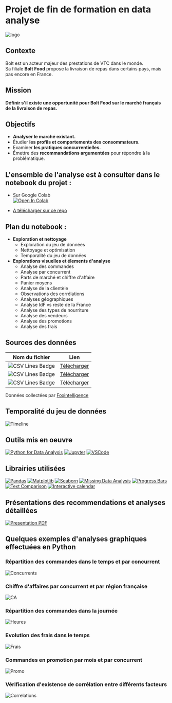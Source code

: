# Projet de fin de formation en data analyse
![logo](https://brandlogovector.com/wp-content/uploads/2021/06/Bolt-Food-Logo.png)

## Contexte
Bolt est un acteur majeur des prestations de VTC dans le monde.  
Sa filiale **Bolt Food** propose la livraison de repas dans certains pays, mais pas encore en France.

## Mission
**Définir s’il existe une opportunité pour **Bolt Food** sur le marché français de la livraison de repas.**

## Objectifs
- **Analyser le marché existant.**  
- Étudier **les profils et comportements des consommateurs.**  
- Examiner **les pratiques concurrentielles.**  
- Émettre des **recommandations argumentées** pour répondre à la problématique.

## L'ensemble de l'analyse est à consulter dans le notebook du projet :
- Sur Google Colab  
  <a target="_blank" href="https://colab.research.google.com/github/cyrilgrv/bolt-food/blob/main/Bolt_Food.ipynb">
    <img src="https://colab.research.google.com/assets/colab-badge.svg" alt="Open In Colab" style="vertical-align: middle;"/>
  </a>

- [A télécharger sur ce repo](https://github.com/cyrilgrv/bolt-food/blob/main/Bolt_Food.ipynb)

## Plan du notebook :
- **Exploration et nettoyage**
    - Exploration du jeu de données
    - Nettoyage et optimisation
    - Temporalité du jeu de données
- **Explorations visuelles et élements d'analyse**
    - Analyse des commandes
    - Analyse par concurrent
    - Parts de marché et chiffre d'affaire
    - Panier moyens
    - Analyse de la clientèle
    - Observations des corrélations
    - Analyses géographiques
    - Analyse IdF vs reste de la France
    - Analyse des types de nourriture
    - Analyse des vendeurs
    - Analyse des promotions
    - Analyse des frais

## Sources des données

| Nom du fichier | Lien |
|-----------------------------------------------------------------------------------------------------------|----------------------------------------------------------------------------------|
| ![CSV Lines Badge](https://img.shields.io/badge/customers%2Ecsv-378%20observations-informational)         | [Télécharger](http://cgphoto.cluster010.ovh.net/data/bolt_food/customers.csv)    |
| ![CSV Lines Badge](https://img.shields.io/badge/products%2Ecsv-1.711.616%20observations-informational)    | [Télécharger](http://cgphoto.cluster010.ovh.net/data/bolt_food/products.csv)     |
| ![CSV Lines Badge](https://img.shields.io/badge/transactions%2Ecsv-807.676%20observations-informational)  | [Télécharger](http://cgphoto.cluster010.ovh.net/data/bolt_food/transactions.csv) |

Données collectées par [Foxintelligence](https://www.foxintelligence.io/fr/accueil/)

## Temporalité du jeu de données
![Timeline](http://cgphoto.cluster010.ovh.net/data/bolt_food/img/timeline.png)

## Outils mis en oeuvre
[![Python for Data Analysis](https://img.shields.io/badge/Python-Data%20Analysis-blue?logo=python&logoColor=white)](https://www.python.org/)
[![Jupyter](https://img.shields.io/badge/Jupyter-Notebook-orange?logo=jupyter)](https://jupyter.org/)
[![VSCode](https://img.shields.io/badge/Editor-VSCode-blue?logo=visual-studio-code&logoColor=white)](https://code.visualstudio.com/)

## Librairies utilisées
[![Pandas](https://img.shields.io/badge/Pandas-2.2.3-blue)](https://github.com/pandas-dev/pandas)
[![Matplotlib](https://img.shields.io/badge/Matplotlib-3.9.2-blue)](https://github.com/matplotlib/matplotlib)
[![Seaborn](https://img.shields.io/badge/Seaborn-0.13.2-blue)](https://github.com/mwaskom/seaborn)
[![Missing Data Analysis](https://img.shields.io/badge/Missing%20Data-missingno-orange)](https://github.com/ResidentMario/missingno)
[![Progress Bars](https://img.shields.io/badge/Progress%20Bars-tqdm-yellowgreen)](https://github.com/tqdm/tqdm)
[![Text Comparison](https://img.shields.io/badge/Text%20Comparison-difflib-blueviolet)](https://github.com/python/cpython/blob/3.13/Lib/difflib.py)
[![Interactive calendar](https://img.shields.io/badge/Interactive%20Calendar-calplot-orange)](https://github.com/tomkwok/calplot)

## Présentations des recommendations et analyses détaillées
[![Presentation PDF](https://img.shields.io/badge/Voir%20la%20présentation-PDF-red)](https://github.com/cyrilgrv/bolt-food/blob/aa5aea033030de06a1f90606a2d7b6beef4d6bdc/Projet_Bolt-Food_Presentation.pdf)

## Quelques exemples d'analyses graphiques effectuées en Python
### Répartition des commandes dans le temps et par concurrent
![Concurrents](http://cgphoto.cluster010.ovh.net/data/bolt_food/img/competitors.png)

### Chiffre d'affaires par concurrent et par région française
![CA](http://cgphoto.cluster010.ovh.net/data/bolt_food/img/ca.png)

### Répartition des commandes dans la journée
![Heures](http://cgphoto.cluster010.ovh.net/data/bolt_food/img/hours.png)

### Evolution des frais dans le temps
![Frais](http://cgphoto.cluster010.ovh.net/data/bolt_food/img/fees.png)

### Commandes en promotion par mois et par concurrent
![Promo](http://cgphoto.cluster010.ovh.net/data/bolt_food/img/promo.png)

### Vérification d'existence de corrélation entre différents facteurs
![Correlations](http://cgphoto.cluster010.ovh.net/data/bolt_food/img/corr.png)

